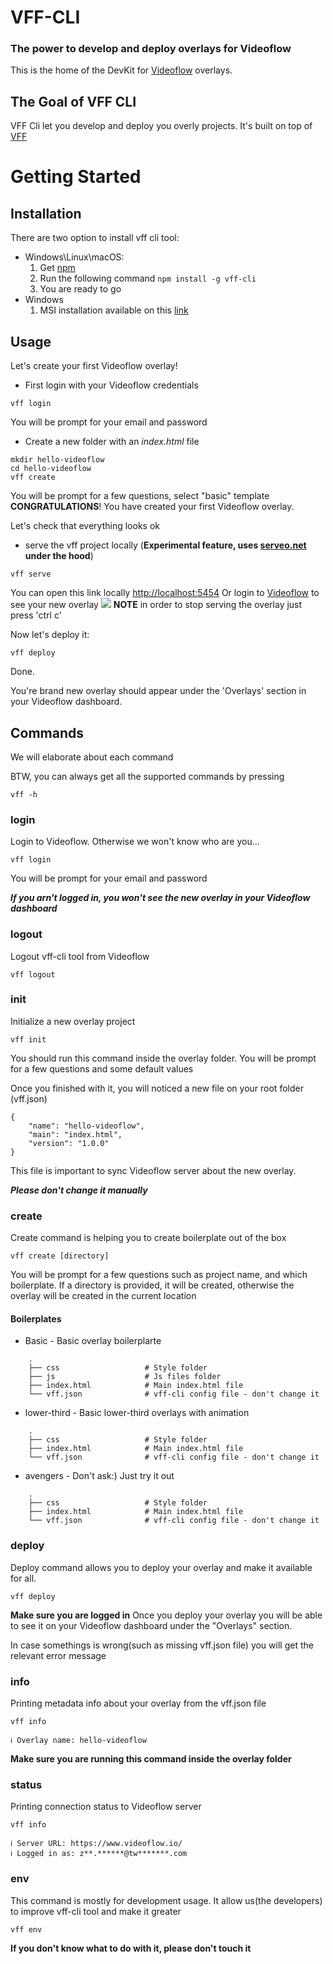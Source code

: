 # VFF-CLI
### The power to develop and deploy overlays for Videoflow

This is the home of the DevKit for [Videoflow](https://www.videoflow.io) overlays. 

## The Goal of VFF CLI

VFF Cli let you develop and deploy you overly projects. It's built on top of [VFF](https://github.com/TwiztedDesign/vff)


# Getting Started

## Installation
There are two option to install vff cli tool:
- Windows\Linux\macOS:
    1. Get [npm](https://www.npmjs.com/get-npm)
    1. Run the following command `npm install -g vff-cli`
    1. You are ready to go
- Windows
    1. MSI installation available on this [link](https://d2vhshfrrpr8m8.cloudfront.net/downloads/vff-cli/vff-cli.exe)

## Usage
Let's create your first Videoflow overlay!

- First login with your Videoflow credentials
```
vff login
```
You will be prompt for your email and password

- Create a new folder with an _index.html_ file
```
mkdir hello-videoflow
cd hello-videoflow
vff create
```
You will be prompt for a few questions, select "basic" template
**CONGRATULATIONS**! You have created your first Videoflow overlay.

Let's check that everything looks ok
- serve the vff project locally (**Experimental feature, uses [serveo.net](http://serveo.net) under the hood**)
```
vff serve
```
You can open this link locally [http://localhost:5454](http://localhost:5454)
Or login to [Videoflow](https://www.videoflow.io) to see your new overlay
![](http://g.recordit.co/hkEQXHdZbj.gif)
**NOTE** in order to stop serving the overlay just press 'ctrl c'

Now let's deploy it:
```
vff deploy
``` 
Done.

You're brand new overlay should appear under the 'Overlays' section in your Videoflow dashboard.


## Commands
We will elaborate about each command 

BTW, you can always get all the supported commands by pressing
```
vff -h
```

### login
Login to Videoflow. Otherwise we won't know who are you...
```
vff login
```
You will be prompt for your email and password
 
***If you arn't logged in, you won't see the new overlay in your Videoflow dashboard***
### logout
Logout vff-cli tool from Videoflow
```
vff logout
```
### init
Initialize a new overlay project
```
vff init
```
You should run this command inside the overlay folder. You will be prompt for a few questions and some default values

Once you finished with it, you will noticed a new file on your root folder (vff.json)
```
{
    "name": "hello-videoflow",
    "main": "index.html",
    "version": "1.0.0"
}
```
This file is important to sync Videoflow server about the new overlay.

***Please don't change it manually***
### create
Create command is helping you to create boilerplate out of the box
```
vff create [directory]
```
You will be prompt for a few questions such as project name, and which boilerplate.
If a directory is provided, it will be created, otherwise the overlay will be created in the current location

#### Boilerplates
- Basic - Basic overlay boilerplarte
```
    .
    ├── css                   # Style folder
    ├── js                    # Js files folder
    ├── index.html            # Main index.html file
    └── vff.json              # vff-cli config file - don't change it
```
- lower-third - Basic lower-third overlays with animation
``` 
    .
    ├── css                   # Style folder
    ├── index.html            # Main index.html file
    └── vff.json              # vff-cli config file - don't change it 
 ```
- avengers - Don't ask:) Just try it out
``` 
    .
    ├── css                   # Style folder
    ├── index.html            # Main index.html file
    └── vff.json              # vff-cli config file - don't change it 
```

### deploy
Deploy command allows you to deploy your overlay and make it available for all.
```
vff deploy
```
**Make sure you are logged in**
Once you deploy your overlay you will be able to see it on your Videoflow dashboard under the "Overlays" section.

In case somethings is wrong(such as missing vff.json file) you will get the relevant error message

### info
Printing metadata info about your overlay from the vff.json file
```
vff info
```

```ℹ Overlay name: hello-videoflow```

**Make sure you are running this command inside the overlay folder**

### status
Printing connection status to Videoflow server
```
vff info
```
```
ℹ Server URL: https://www.videoflow.io/
ℹ Logged in as: z**.******@tw*******.com
```

### env
This command is mostly for development usage. It allow us(the developers) to improve vff-cli tool and make it greater
```
vff env
```
**If you don't know what to do with it, please don't touch it**





